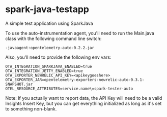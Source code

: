# spark-java-testapp
A simple test application using SparkJava

To use the auto-instrumentation agent, you'll need to run the Main.java class with the following command line switch:

`-javaagent:opentelemetry-auto-0.2.2.jar`

Also, you'll need to provide the following env vars:

```
OTA_INTEGRATION_SPARKJAVA_ENABLED=true
OTA_INTEGRATION_JETTY_ENABLED=true
OTA_EXPORTER_NEWRELIC_API_KEY=<apikeygoeshere>
OTA_EXPORTER_JAR=opentelemetry-exporters-newrelic-auto-0.3.1-SNAPSHOT.jar
OTEL_RESOURCE_ATTRIBUTES=service.name\=spark-tester-auto
```

Note: If you actually want to report data, the API Key will need to be a valid Insights Insert Key, 
but you can get everything initialized as long as it's set to something non-blank.

